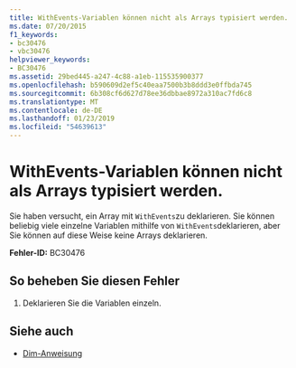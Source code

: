 ```yaml
---
title: WithEvents-Variablen können nicht als Arrays typisiert werden.
ms.date: 07/20/2015
f1_keywords:
- bc30476
- vbc30476
helpviewer_keywords:
- BC30476
ms.assetid: 29bed445-a247-4c88-a1eb-115535900377
ms.openlocfilehash: b590609d2ef5c40eaa7500b3b8ddd3e0ffbda745
ms.sourcegitcommit: 6b308cf6d627d78ee36dbbae8972a310ac7fd6c8
ms.translationtype: MT
ms.contentlocale: de-DE
ms.lasthandoff: 01/23/2019
ms.locfileid: "54639613"
---
```

# <a name="withevents-variables-cannot-be-typed-as-arrays"></a>WithEvents-Variablen können nicht als Arrays typisiert werden.
Sie haben versucht, ein Array mit `WithEvents`zu deklarieren. Sie können beliebig viele einzelne Variablen mithilfe von `WithEvents`deklarieren, aber Sie können auf diese Weise keine Arrays deklarieren.  
  
 **Fehler-ID:** BC30476  
  
## <a name="to-correct-this-error"></a>So beheben Sie diesen Fehler  
  
1.  Deklarieren Sie die Variablen einzeln.  
  
## <a name="see-also"></a>Siehe auch
- [Dim-Anweisung](../../visual-basic/language-reference/statements/dim-statement.md)

